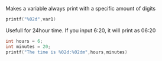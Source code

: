 Makes a variable always print with a specific amount of digits
```c showlinenumbers
printf("%02d",var1)
```


Usefull for 24hour time. If you input 6:20, it will print as 06:20

```c showlinenumbers
int hours = 6;
int minutes = 20; 
printf("The time is %02d:%02dm",hours,minutes)
```
